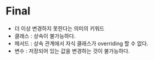 # Final
- 더 이상 변경하지 못한다는 의미의 키워드
- 클래스 : 상속이 불가능하다.
- 메서드 : 상속 관계에서 자식 클래스가 overriding 할 수 없다.
- 변수 : 저장되어 있는 값을 변경하는 것이 불가능하다.